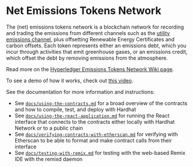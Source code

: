 # Net Emissions Tokens Network

The (net) emissions tokens network is a blockchain network for recording and trading the emissions from different channels such as the [utility emissions channel](https://wiki.hyperledger.org/display/CASIG/Utility+Emissions+Channel), plus offsetting Renewable Energy Certificates and carbon offsets. Each token represents either an emissions debt, which you incur through activities that emit greenhouse gases, or an emissions credit, which offset the debt by removing emissions from the atmosphere.

Read more on the [Hyperledger Emissions Tokens Network Wiki page](https://wiki.hyperledger.org/display/CASIG/Emissions+Tokens+Network).

To see a demo of how it works, check out [this video](https://youtu.be/C-cUjQLDGJw).

See the documentation for more information and instructions: 

- See [`docs/using-the-contracts.md`](docs/using-the-contracts.md) for a broad overview of the contracts and how to compile, test, and deploy with Hardhat
- See [`docs/using-the-react-application.md`](docs/using-the-react-application.md) for running the React interface that connects to the contracts either locally with Hardhat Network or to a public chain
- See [`docs/verifying-contracts-with-etherscan.md`](docs/verifying-contracts-with-etherscan.md) for verifying with Etherscan to be able to format and make contract calls from their interface
- See [`docs/testing-with-remix.md`](docs/testing-with-remix.md) for testing with the web-based Remix IDE with the remixd daemon
